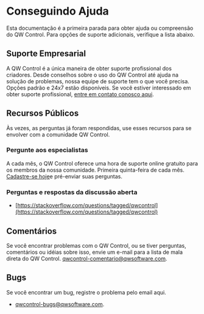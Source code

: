 # Conseguindo Ajuda

Esta documentação é a primeira parada para obter ajuda ou compreensão do QW Control. Para opções de suporte adicionais, verifique a lista abaixo.

## Suporte Empresarial

A QW Control é a única maneira de obter suporte profissional dos criadores. Desde conselhos sobre o uso do QW Control até ajuda na solução de problemas, nossa equipe de suporte tem o que você precisa. Opções padrão e 24x7 estão disponíveis. Se você estiver interessado em obter suporte profissional, [entre em contato conosco aqui](https://www.qwcontrol.com/contact).

## Recursos Públicos

Às vezes, as perguntas já foram respondidas, use esses recursos para se envolver com a comunidade QW Control.

### Pergunte aos especialistas

A cada mês, o QW Control oferece uma hora de suporte online gratuito para os membros da nossa comunidade. Primeira quinta-feira de cada mês. [Cadastre-se hoje](https://www.qwcontrol.com/en-us/asktheqwcontrolexpert)e pré-enviar suas perguntas.

### Perguntas e respostas da discussão aberta

- [https://stackoverflow.com/questions/tagged/qwcontrol](https://stackoverflow.com/questions/tagged/qwcontrol)

## Comentários

Se você encontrar problemas com o QW Control, ou se tiver perguntas, comentários ou idéias sobre isso, envie um e-mail para a lista de mala direta do QW Control.
[qwcontrol-comentario@qwsoftware.com](mailto:qwcontrol-comentario@qwsoftware.com).

## Bugs

Se você encontrar um bug, registre o problema pelo email aqui.

- [qwcontrol-bugs@qwsoftware.com](mailto:qwcontrol-bugs@qwsoftware.com).
